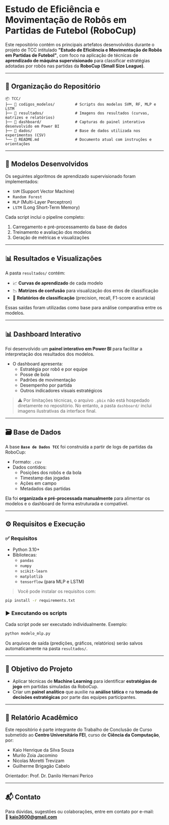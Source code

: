 # Estudo de Eficiência e Movimentação de Robôs em Partidas de Futebol (RoboCup)

Este repositório contém os principais artefatos desenvolvidos durante o projeto de TCC intitulado **"Estudo de Eficiência e Movimentação de Robôs em Partidas de Futebol"**, com foco na aplicação de técnicas de **aprendizado de máquina supervisionado** para classificar estratégias adotadas por robôs nas partidas da **RoboCup (Small Size League)**.

---

## 📂 Organização do Repositório

```
📦 TCC/
├── 📁 codigos_modelos/         # Scripts dos modelos SVM, RF, MLP e LSTM
├── 📁 resultados/              # Imagens dos resultados (curvas, matrizes e relatórios)
├── 📁 dashboard/               # Capturas do painel interativo desenvolvido em Power BI
├── 📁 dados/                   # Base de dados utilizada nos experimentos (CSV)
└── 📄 README.md                # Documento atual com instruções e orientações
```

---

## 🧠 Modelos Desenvolvidos

Os seguintes algoritmos de aprendizado supervisionado foram implementados:

- `SVM` (Support Vector Machine)
- `Random Forest`
- `MLP` (Multi-Layer Perceptron)
- `LSTM` (Long Short-Term Memory)

Cada script inclui o pipeline completo:
1. Carregamento e pré-processamento da base de dados
2. Treinamento e avaliação dos modelos
3. Geração de métricas e visualizações

---

## 📊 Resultados e Visualizações

A pasta `resultados/` contém:

- 📈 **Curvas de aprendizado** de cada modelo
- 📉 **Matrizes de confusão** para visualização dos erros de classificação
- 📃 **Relatórios de classificação** (precision, recall, F1-score e acurácia)

Essas saídas foram utilizadas como base para análise comparativa entre os modelos.

---

## 📊 Dashboard Interativo

Foi desenvolvido um **painel interativo em Power BI** para facilitar a interpretação dos resultados dos modelos.

- O dashboard apresenta:
  - Estratégia por robô e por equipe
  - Posse de bola
  - Padrões de movimentação
  - Desempenho por partida
  - Outros indicadores visuais estratégicos

> ⚠️ Por limitações técnicas, o arquivo `.pbix` não está hospedado diretamente no repositório. No entanto, a pasta `dashboard/` inclui imagens ilustrativas da interface final.

---

## 🗃️ Base de Dados

A base **`Base de Dados TCC`** foi construída a partir de logs de partidas da RoboCup:

- Formato: `.csv`
- Dados contidos:
  - Posições dos robôs e da bola
  - Timestamp das jogadas
  - Ações em campo
  - Metadados das partidas

Ela foi **organizada e pré-processada manualmente** para alimentar os modelos e o dashboard de forma estruturada e compatível.

---

## ⚙️ Requisitos e Execução

### ✅ Requisitos

- Python 3.10+
- Bibliotecas:
  - `pandas`
  - `numpy`
  - `scikit-learn`
  - `matplotlib`
  - `tensorflow` (para MLP e LSTM)

> Você pode instalar os requisitos com:
```bash
pip install -r requirements.txt
```

### ▶️ Executando os scripts

Cada script pode ser executado individualmente. Exemplo:
```bash
python modelo_mlp.py
```

Os arquivos de saída (predições, gráficos, relatórios) serão salvos automaticamente na pasta `resultados/`.

---

## 📌 Objetivo do Projeto

- Aplicar técnicas de **Machine Learning** para identificar **estratégias de jogo** em partidas simuladas da RoboCup.
- Criar um **painel analítico** que auxilie na **análise tática** e na **tomada de decisões estratégicas** por parte das equipes participantes.

---

## 📄 Relatório Acadêmico

Este repositório é parte integrante do Trabalho de Conclusão de Curso submetido ao **Centro Universitário FEI**, curso de **Ciência da Computação**, por:

- Kaio Henrique da Silva Souza  
- Murilo Zoia Jacomino  
- Nicolas Moretti Trevizam  
- Guilherme Brigagão Cabelo  

Orientador: Prof. Dr. Danilo Hernani Perico

---

## 📬 Contato

Para dúvidas, sugestões ou colaborações, entre em contato por e-mail:  
📧 **kaio3600@gmail.com**